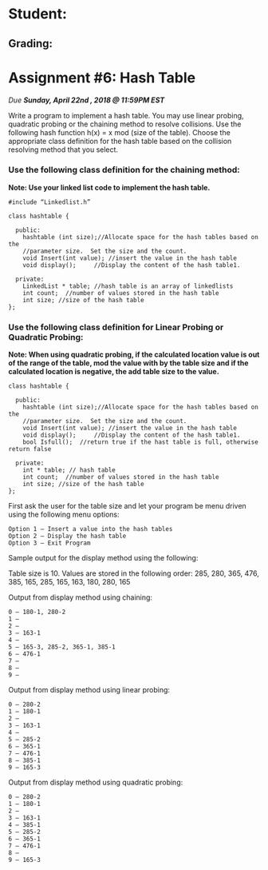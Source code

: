 # Student: 


## Grading: 

# Assignment #6: Hash Table

*Due **Sunday, April 22nd , 2018 @ 11:59PM EST***

Write a program to implement a hash table. You may use linear probing, quadratic probing 
or the chaining method to resolve collisions. Use the following hash function h(x) = x 
mod (size of the table). Choose the appropriate class definition for the hash table based 
on the collision resolving method that you select. 


### Use the following class definition for the chaining method:

**Note:  Use your linked list code to implement the hash table.**

```
#include “Linkedlist.h”

class hashtable {

  public:
	hashtable (int size);//Allocate space for the hash tables based on the
	//parameter size.  Set the size and the count.
	void Insert(int value);	//insert the value in the hash table
	void display(); 	//Display the content of the hash table1.
	  
  private:
	LinkedList * table;	//hash table is an array of linkedlists
	int count;	//number of values stored in the hash table
	int size; //size of the hash table
};
```
### Use the following class definition for Linear Probing or Quadratic Probing:

**Note: When using quadratic probing, if the calculated location value is out of the 
range of the table, mod the value with by the table size and if the calculated location 
is negative, the add table size to the value.**

```
class hashtable {

  public:
	hashtable (int size);//Allocate space for the hash tables based on the
	//parameter size.  Set the size and the count.
	void Insert(int value);	//insert the value in the hash table
	void display(); 	//Display the content of the hash table1.
	bool Isfull();	//return true if the hast table is full, otherwise return false
  
  private:
	int * table; // hash table 
    int count;	//number of values stored in the hash table
	int size; //size of the hash table
};
```
First ask the user for the table size and let your program be menu driven using the following menu options:
```
Option 1 – Insert a value into the hash tables
Option 2 – Display the hash table
Option 3 – Exit Program
```

Sample output for the display method using the following:

Table size is 10.  Values are stored in the following order: 285, 280, 365, 476, 385, 165, 285, 165, 163, 180, 280, 165

Output from display method using chaining:
```
0 – 180-1, 280-2
1 – 
2 – 
3 – 163-1
4 – 
5 – 165-3, 285-2, 365-1, 385-1 
6 – 476-1
7 – 
8 – 
9 – 
```
Output from display method using linear probing:
```
0 – 280-2
1 – 180-1
2 – 
3 – 163-1
4 – 
5 – 285-2
6 – 365-1
7 – 476-1
8 – 385-1
9 – 165-3

```
Output from display method using quadratic probing:
````
0 – 280-2
1 – 180-1
2 – 
3 – 163-1
4 – 385-1
5 – 285-2
6 – 365-1
7 – 476-1
8 – 
9 – 165-3
